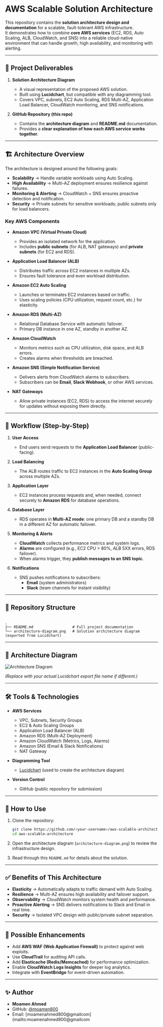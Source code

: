 # AWS Scalable Solution Architecture

This repository contains the **solution architecture design and documentation** for a scalable, fault-tolerant AWS infrastructure.  
It demonstrates how to combine **core AWS services** (EC2, RDS, Auto Scaling, ALB, CloudWatch, and SNS) into a reliable cloud-native environment that can handle growth, high availability, and monitoring with alerting.

---

## 📌 Project Deliverables
1. **Solution Architecture Diagram**
   - A visual representation of the proposed AWS solution.
   - Built using **Lucidchart**, but compatible with any diagramming tool.
   - Covers VPC, subnets, EC2 Auto Scaling, RDS Multi-AZ, Application Load Balancer, CloudWatch monitoring, and SNS notifications.

2. **GitHub Repository (this repo)**
   - Contains the **architecture diagram** and **README.md** documentation.
   - Provides a **clear explanation of how each AWS service works together**.

---

## 🏗️ Architecture Overview

The architecture is designed around the following goals:
- **Scalability** → Handle variable workloads using Auto Scaling.
- **High Availability** → Multi-AZ deployment ensures resilience against failures.
- **Monitoring & Alerting** → CloudWatch + SNS ensures proactive detection and notification.
- **Security** → Private subnets for sensitive workloads; public subnets only for load balancers.

### Key AWS Components

- **Amazon VPC (Virtual Private Cloud)**
  - Provides an isolated network for the application.
  - Includes **public subnets** (for ALB, NAT gateways) and **private subnets** (for EC2 and RDS).

- **Application Load Balancer (ALB)**
  - Distributes traffic across EC2 instances in multiple AZs.
  - Ensures fault tolerance and even workload distribution.

- **Amazon EC2 Auto Scaling**
  - Launches or terminates EC2 instances based on traffic.
  - Uses scaling policies (CPU utilization, request count, etc.) for elasticity.

- **Amazon RDS (Multi-AZ)**
  - Relational Database Service with automatic failover.
  - Primary DB instance in one AZ, standby in another AZ.

- **Amazon CloudWatch**
  - Monitors metrics such as CPU utilization, disk space, and ALB errors.
  - Creates alarms when thresholds are breached.

- **Amazon SNS (Simple Notification Service)**
  - Delivers alerts from CloudWatch alarms to subscribers.
  - Subscribers can be **Email**, **Slack Webhook**, or other AWS services.

- **NAT Gateways**
  - Allow private instances (EC2, RDS) to access the internet securely for updates without exposing them directly.

---

## 🔔 Workflow (Step-by-Step)

1. **User Access**
   - End users send requests to the **Application Load Balancer** (public-facing).

2. **Load Balancing**
   - The ALB routes traffic to EC2 instances in the **Auto Scaling Group** across multiple AZs.

3. **Application Layer**
   - EC2 instances process requests and, when needed, connect securely to **Amazon RDS** for database operations.

4. **Database Layer**
   - RDS operates in **Multi-AZ mode**: one primary DB and a standby DB in a different AZ for automatic failover.

5. **Monitoring & Alerts**
   - **CloudWatch** collects performance metrics and system logs.
   - **Alarms** are configured (e.g., EC2 CPU > 80%, ALB 5XX errors, RDS failover).
   - When alarms trigger, they **publish messages to an SNS topic**.

6. **Notifications**
   - SNS pushes notifications to subscribers:
     - **Email** (system administrators)  
     - **Slack** (team channels for instant visibility)  

---

## 📂 Repository Structure

```

.
├── README.md                  # Full project documentation
└── architecture-diagram.png   # Solution architecture diagram (exported from Lucidchart)

````

---

## 📸 Architecture Diagram

![Architecture Diagram](architecture-diagram.png)

*(Replace with your actual Lucidchart export file name if different.)*

---

## 🛠️ Tools & Technologies

- **AWS Services**
  - VPC, Subnets, Security Groups
  - EC2 & Auto Scaling Groups
  - Application Load Balancer (ALB)
  - Amazon RDS (Multi-AZ Deployment)
  - Amazon CloudWatch (Metrics, Logs, Alarms)
  - Amazon SNS (Email & Slack Notifications)
  - NAT Gateway

- **Diagramming Tool**
  - [Lucidchart](https://www.lucidchart.com/) (used to create the architecture diagram)

- **Version Control**
  - GitHub (public repository for submission)

---

## 🚀 How to Use

1. Clone the repository:
   ```bash
   git clone https://github.com/<your-username>/aws-scalable-architecture.git
   cd aws-scalable-architecture
   ```

2. Open the architecture diagram (`architecture-diagram.png`) to review the infrastructure design.

3. Read through this `README.md` for details about the solution.

---

## ✅ Benefits of This Architecture

* **Elasticity** → Automatically adapts to traffic demand with Auto Scaling.
* **Resilience** → Multi-AZ ensures high availability and failover support.
* **Observability** → CloudWatch monitors system health and performance.
* **Proactive Alerting** → SNS delivers notifications to Slack and Email in real time.
* **Security** → Isolated VPC design with public/private subnet separation.

---

## 🔮 Possible Enhancements

* Add **AWS WAF (Web Application Firewall)** to protect against web exploits.
* Use **CloudTrail** for auditing API calls.
* Add **Elasticache (Redis/Memcached)** for performance optimization.
* Enable **CloudWatch Logs Insights** for deeper log analytics.
* Integrate with **EventBridge** for event-driven automation.

---

## ✨ Author

* **Moamen Ahmed**
* GitHub: [@moamen800](https://github.com/moamen800)
* Email: [moamenahmed800@gmailcom](mailto:moamenahmed800@gmailcom

